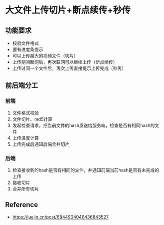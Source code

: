 # 大文件上传切片+断点续传+秒传

## 功能要求

* 校验文件格式
* 要有进度条提示
* 可以上传超大的视频文件（切片）
* 上传期间断网后，再次联网可以继续上传（断点续传）
* 上传过同一个文件后，再次上传直接提示上传完成（秒传）

## 前后端分工

### 前端

1. 文件格式校验
2. 文件切片、md5计算
3. 发起检查请求，把当前文件的hash发送给服务端，检查是否有相同hash的文件
4. 上传进度计算
5. 上传完成后通知后端合并切片

### 后端

1. 检查接收到的hash是否有相同的文件，并通知前端当前hash是否有未完成的上传
2. 接收切片
3. 合并所有切片

## Reference

* https://juejin.cn/post/6844904046436843527

